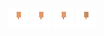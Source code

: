 ![human med head-1](share/lair/human_med_head/human_med_head-1.png)
![human med head-3](share/lair/human_med_head/human_med_head-3.png)
![human med head-4](share/lair/human_med_head/human_med_head-4.png)
![human med head-2](share/lair/human_med_head/human_med_head-2.png)

